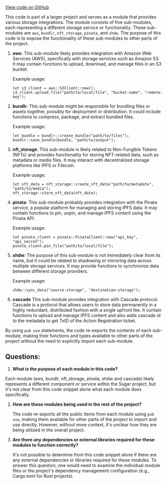[View code on GitHub](https://github.com/metaplex-foundation/sugar/src/upload/methods/mod.rs)

This code is part of a larger project and serves as a module that provides various storage integrations. The module consists of five sub-modules, each representing a different storage service or functionality. These sub-modules are `aws`, `bundlr`, `nft_storage`, `pinata`, and `shdw`. The purpose of this code is to expose the functionality of these sub-modules to other parts of the project.

1. **aws**: This sub-module likely provides integration with Amazon Web Services (AWS), specifically with storage services such as Amazon S3. It may contain functions to upload, download, and manage files in an S3 bucket.

   Example usage:
   ```
   let s3_client = aws::S3Client::new();
   s3_client.upload_file("path/to/local/file", "bucket-name", "remote-key");
   ```

2. **bundlr**: This sub-module might be responsible for bundling files or assets together, possibly for deployment or distribution. It could include functions to compress, package, and extract bundled files.

   Example usage:
   ```
   let bundle = bundlr::create_bundle("path/to/files");
   bundlr::save_bundle(bundle, "path/to/output");
   ```

3. **nft_storage**: This sub-module is likely related to Non-Fungible Tokens (NFTs) and provides functionality for storing NFT-related data, such as metadata or media files. It may interact with decentralized storage platforms like IPFS or Filecoin.

   Example usage:
   ```
   let nft_data = nft_storage::create_nft_data("path/to/metadata", "path/to/media");
   nft_storage::store_nft_data(nft_data);
   ```

4. **pinata**: This sub-module probably provides integration with the Pinata service, a popular platform for managing and storing IPFS data. It may contain functions to pin, unpin, and manage IPFS content using the Pinata API.

   Example usage:
   ```
   let pinata_client = pinata::PinataClient::new("api_key", "api_secret");
   pinata_client.pin_file("path/to/local/file");
   ```

5. **shdw**: The purpose of this sub-module is not immediately clear from its name, but it could be related to shadowing or mirroring data across multiple storage services. It may provide functions to synchronize data between different storage providers.

   Example usage:
   ```
   shdw::sync_data("source-storage", "destination-storage");
   ```

6. **cascade** This sub-module provides integration with Cascade protocol. Cascade is a protocol that allows users to store data permanently in a highly redundant, distributed fashion with a single upfront fee.  It contain functions to upload and manage IPFS content and also adds cascade id to the metadata to get TxID of the Action Registration ticket.

By using `pub use` statements, the code re-exports the contents of each sub-module, making their functions and types available to other parts of the project without the need to explicitly import each sub-module.
## Questions: 
 1. **What is the purpose of each module in this code?**

   Each module (aws, bundlr, nft_storage, pinata, shdw and cascade) likely represents a different component or service within the Sugar project, but it's not clear from this code snippet alone what each module does specifically.

2. **How are these modules being used in the rest of the project?**

   The code re-exports all the public items from each module using `pub use`, making them available for other parts of the project to import and use directly. However, without more context, it's unclear how they are being utilized in the overall project.

3. **Are there any dependencies or external libraries required for these modules to function correctly?**

   It's not possible to determine from this code snippet alone if there are any external dependencies or libraries required for these modules. To answer this question, one would need to examine the individual module files or the project's dependency management configuration (e.g., Cargo.toml for Rust projects).